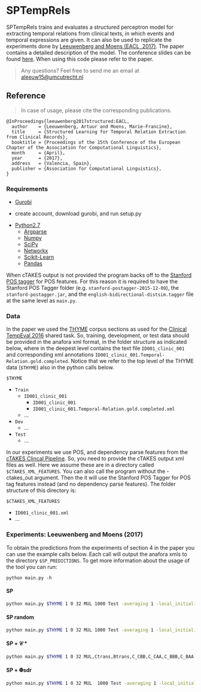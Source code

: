 # SPTempRels

SPTempRels trains and evaluates a structured perceptron model for extracting temporal relations from clinical texts, in which events and temporal expressions are given. It can also be used to replicate the experiments done by [Leeuwenberg and Moens (EACL, 2017)](http://www.aclweb.org/anthology/E/E17/E17-1108.pdf). The paper contains a detailed description of the model. The conference slides can be found [here](https://github.com/tuur/SPTempRels/raw/master/SPTempRels-EACL2017-Slides.pdf). When using this code please refer to the paper.


> Any questions? Feel free to send me an email at aleeuw15@umcutrecht.nl




## Reference
> In case of usage, please cite the corresponding publications.

```
@InProceedings{leeuwenberg2017structured:EACL,
  author    = {Leeuwenberg, Artuur and Moens, Marie-Francine},
  title     = {Structured Learning for Temporal Relation Extraction from Clinical Records},
  booktitle = {Proceedings of the 15th Conference of the European Chapter of the Association for Computational Linguistics},
  month     = {April},
  year      = {2017},
  address   = {Valencia, Spain},
  publisher = {Association for Computational Linguistics},
}
```


### Requirements
* [Gurobi](https://www.gurobi.com) 
- create account, download gurobi, and run setup.py
* [Python2.7](https://www.python.org/downloads/release/python-2711/)
  * [Argparse](https://pypi.python.org/pypi/argparse)
  * [Numpy](http://www.numpy.org/)
  * [SciPy](https://www.scipy.org/)
  * [Networkx](https://networkx.github.io)
  * [Scikit-Learn](http://scikit-learn.org/stable/)
  * [Pandas](http://pandas.pydata.org/)


When cTAKES output is not provided the program backs off to the [Stanford POS tagger](http://nlp.stanford.edu/software/tagger.shtml) for POS features. For this reason it is required to have the Stanford POS Tagger folder (e.g. `stanford-postagger-2015-12-09`), the `stanford-postagger.jar`, and the `english-bidirectional-distsim.tagger` file at the same level as `main.py`.

### Data

In the paper we used the [THYME](https://clear.colorado.edu/TemporalWiki/index.php/Main_Page) corpus sections as used for the [Clinical TempEval 2016](http://alt.qcri.org/semeval2016/task12/index.php?id=data) shared task. So, training, development, or test data should be provided in the anafora xml format, in the folder structure as indicated below, where in the deepest level contains the text file `ID001_clinic_001` and corresponding xml annotations `ID001_clinic_001.Temporal-Relation.gold.completed`. Notice that we refer to the top level of the THYME data (`$THYME`) also in the python calls below.

`$THYME`
* `Train`
  * `ID001_clinic_001`
    * `ID001_clinic_001`     
    * `ID001_clinic_001.Temporal-Relation.gold.completed.xml`
  * ...
* `Dev`
  * ... 
* `Test`
  * ...

In our experiments we use POS, and dependency parse features from the [cTAKES Clincal Pipeline](http://ctakes.apache.org/). So, you need to provide the cTAKES output xml files as well. Here we assume these are in a directory called `$CTAKES_XML_FEATURES`. You can also call the program without the -ctakes_out argument. Then the it will use the Stanford POS Tagger for POS tag features instead (and no dependency parse features). The folder structure of this directory is:

`$CTAKES_XML_FEATURES`
* `ID001_clinic_001.xml`
* ...

### Experiments: Leeuwenberg and Moens (2017)
To obtain the predictions from the experiments of section 4 in the paper you can use the example calls below. Each call will output the anafora xmls to the directory `$SP_PREDICTIONS`. To get more information about the usage of the tool you can run:
```
python main.py -h
```

#### SP
```sh
python main.py $THYME 1 0 32 MUL 1000 Test -averaging 1 -local_initialization 1 -negative_subsampling 'loss_augmented' -lowercase 1 -lr 1 -output_xml_dir $SP_PREDICTIONS -constraint_setting CC -ctakes_out_dir $CTAKES_XML_FEATURES -decreasing_lr 0
```

#### SP random
```sh
python main.py $THYME 1 0 32 MUL 1000 Test -averaging 1 -local_initialization 1 -negative_subsampling 'random' -lowercase 1 -lr 1 -output_xml_dir $SP_PREDICTIONS -constraint_setting CC -ctakes_out_dir $CTAKES_XML_FEATURES -decreasing_lr 0
```

#### SP + 𝒞 *

```sh
python main.py $THYME 1 0 32 MUL,Ctrans,Btrans,C_CBB,C_CAA,C_BBB,C_BAA  1000 Test -averaging 1 -local_initialization 1 -negative_subsampling 'loss_augmented' -lowercase 1 -lr 1 -output_xml_dir $SP_PREDICTIONS -constraint_setting CC -ctakes_out_dir $CTAKES_XML_FEATURES -decreasing_lr 0
```


#### SP + 𝚽sdr
```sh
python main.py $THYME 1 0 32 MUL  1000 Test -averaging 1 -local_initialization 1 -negative_subsampling 'loss_augmented' -lowercase 1 -lr 1 -output_xml_dir $SP_PREDICTIONS -constraint_setting CC -ctakes_out_dir $CTAKES_XML_FEATURES -decreasing_lr 0 -structured_features DCTR_bigrams,DCTR_trigrams
```




